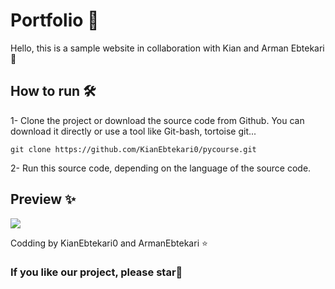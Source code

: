 <h1 id="top">Portfolio 🚨</h1>
Hello, this is a sample website in collaboration with Kian and Arman Ebtekari 🤝

## How to run 🛠️
1- Clone the project or download the source code from Github. You can download it directly or use a tool like Git-bash, tortoise git...
```
git clone https://github.com/KianEbtekari0/pycourse.git
```
2- Run this source code, depending on the language of the source code.

## Preview ✨
<img src="https://user-images.githubusercontent.com/93611871/186754214-f643881b-a1b4-4a2b-a46e-39f346d2f7fc.png">

Codding by KianEbtekari0 and ArmanEbtekari :star:

### If you like our project, please star🌟
